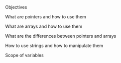 Objectives

What are pointers and how to use them

What are arrays and how to use them

What are the differences between pointers and arrays

How to use strings and how to manipulate them

Scope of variables
